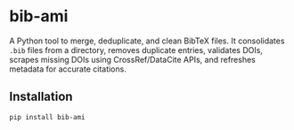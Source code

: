 # bib-ami

A Python tool to merge, deduplicate, and clean BibTeX files. It consolidates `.bib` files from a directory, removes duplicate entries, validates DOIs, scrapes missing DOIs using CrossRef/DataCite APIs, and refreshes metadata for accurate citations.

## Installation
```bash
pip install bib-ami